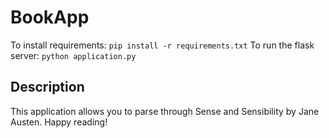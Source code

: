 # BookApp
To install requirements: `pip install -r requirements.txt`
To run the flask server: `python application.py`

## Description
This application allows you to parse through Sense and Sensibility by Jane Austen. Happy reading!
